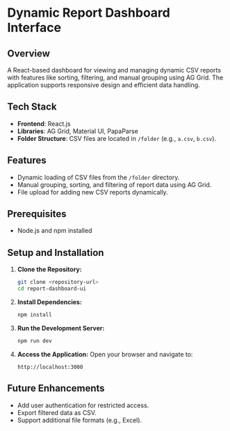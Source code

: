 
# Dynamic Report Dashboard Interface

## Overview
A React-based dashboard for viewing and managing dynamic CSV reports with features like sorting, filtering, and manual grouping using AG Grid. The application supports responsive design and efficient data handling.

## Tech Stack
- **Frontend**: React.js
- **Libraries**: AG Grid, Material UI, PapaParse
- **Folder Structure**: CSV files are located in `/folder` (e.g., `a.csv`, `b.csv`).

## Features
- Dynamic loading of CSV files from the `/folder` directory.
- Manual grouping, sorting, and filtering of report data using AG Grid.
- File upload for adding new CSV reports dynamically.

## Prerequisites
- Node.js and npm installed

## Setup and Installation

1. **Clone the Repository:**
   ```bash
   git clone <repository-url>
   cd report-dashboard-ui
   ```

2. **Install Dependencies:**
   ```bash
   npm install
   ```

3. **Run the Development Server:**
   ```bash
   npm run dev
   ```

4. **Access the Application:**
   Open your browser and navigate to:
   ```
   http://localhost:3000
   ```



## Future Enhancements
- Add user authentication for restricted access.
- Export filtered data as CSV.
- Support additional file formats (e.g., Excel).
